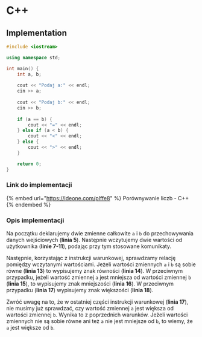 # C++

## Implementation

```cpp
#include <iostream>

using namespace std;

int main() {
    int a, b;
    
    cout << "Podaj a:" << endl;
    cin >> a;
    
    cout << "Podaj b:" << endl;
    cin >> b;
    
    if (a == b) {
        cout << "=" << endl;
    } else if (a < b) {
        cout << "<" << endl;
    } else {
        cout << ">" << endl;
    }

    return 0;
}
```

### Link do implementacji

{% embed url="https://ideone.com/pIffe8" %}
Porównywanie liczb - C++
{% endembed %}

### Opis implementacji

Na początku deklarujemy dwie zmienne całkowite `a` i `b` do przechowywania danych wejściowych (**linia 5**). Następnie wczytujemy dwie wartości od użytkownika (**linie 7-11**), podając przy tym stosowane komunikaty.

Następnie, korzystając z instrukcji warunkowej, sprawdzamy relację pomiędzy wczytanymi wartościami. Jeżeli wartości zmiennych `a` i `b` są sobie równe (**linia 13**) to wypisujemy znak równości (**linia 14**). W przeciwnym przypadku, jeżeli wartość zmiennej `a` jest mniejsza od wartości zmiennej `b` (**linia 15**), to wypisujemy znak mniejszości (**linia 16**). W przeciwnym przypadku (**linia 17**) wypisujemy znak większości (**linia 18**).

Zwróć uwagę na to, że w ostatniej części instrukcji warunkowej (**linia 17**), nie musimy już sprawdzać, czy wartość zmiennej `a` jest większa od wartości zmiennej `b`. Wynika to z poprzednich warunków. Jeżeli wartości zmiennych nie są sobie równe ani też `a` nie jest mniejsze od `b`, to wiemy, że `a` jest większe od `b`.



